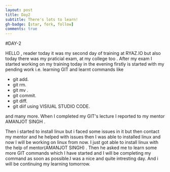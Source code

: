 ```yaml
---
layout: post
title: Day2
subtitle: There's lots to learn!
gh-badge: [star, fork, follow]
comments: true
---
```



#DAY-2

HELLO , reader today it was my second day of training at RYAZ.IO but also today there was my praticial exam, at my college too .
After my exam I started working on my training today  in the evening firstly is started with my pending work i.e. learning GIT  and learnt commands like
* git add.
* git rm.
* git mv .
* git commit.
* git diff.
* git diif using VISIUAL STUDIO CODE. 

and many more. When I  completed my GIT's lecture I reported to my mentor AMANJOT SINGH .


 Then i started to install linux but i faced some issues in it but then contact my mentor and he helped with issues then I was able to installed linux and now I will be working on linux from now. I just got able to install linux with the help of mentor(AMANJOT SINGH) . Then he asked me to learn some more GIT commands which I have started and I will be completing my command as soon as possible.I was a nice and quite intresting day. And i will be continuing my learning tomorrow. 